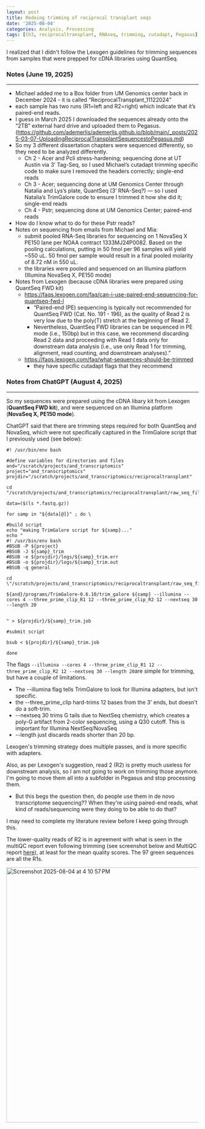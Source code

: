 ```yaml
---
layout: post
title: Redoing trimming of reciprocal transplant seqs
date: '2025-08-04'
categories: Analysis, Processing
tags: [Ch3, reciprocaltransplant, RNAseq, trimming, cutadapt, Pegasus]
---
```


I realized that I didn't follow the Lexogen guidelines for trimming sequences from samples that were prepped for cDNA libraries using QuantSeq. 

### Notes (June 19, 2025)
___ 

- Michael added me to a Box folder from UM Genomics center back in December 2024 - it is called “ReciprocalTransplant_11122024”
- each sample has two runs (R1=left and R2=right) which indicate that it’s paired-end reads.
- I guess in March 2025 I downloaded the sequences already onto the “2TB” external hard drive and uploaded them to Pegasus. (https://github.com/ademerlis/ademerlis.github.io/blob/main/_posts/2025-03-07-UploadingReciprocalTransplantSequencestoPegasus.md)
- So my 3 different dissertation chapters were sequenced differently, so they need to be analyzed differently.
    - Ch 2 - Acer and Pcli stress-hardening; sequencing done at UT Austin via 3’ Tag-Seq, so I used Michael’s cutadapt trimming specific code to make sure I removed the headers correctly; single-end reads
    - Ch 3 - Acer; sequencing done at UM Genomics Center through Natalia and Lys’s plate, QuantSeq (3’ RNA-Seq?) — so I used Natalia’s TrimGalore code to ensure I trimmed it how she did it; single-end reads
    - Ch 4 - Pstr; sequencing done at UM Genomics Center; paired-end reads
- How do I know what to do for these Pstr reads?
- Notes on sequencing from emails from Michael and Mia:
    - submit pooled RNA-Seq libraries for sequencing on 1 NovaSeq X PE150 lane per NOAA contract 1333MJ24P0082. Based on the pooling calculations, putting in 50 fmol per 96 samples will yield ~550 uL. 50 fmol per sample would result in a final pooled molarity of 8.72 nM in 550 uL.
    - the libraries were pooled and sequenced on an Illumina platform (Illumina NovaSeq X, PE150 mode)
- Notes from Lexogen (because cDNA libraries were prepared using QuantSeq FWD kit)
    - https://faqs.lexogen.com/faq/can-i-use-paired-end-sequencing-for-quantseq-fwd-l
        - “Paired-end (PE) sequencing is typically not recommended for QuantSeq FWD (Cat. No. 191 - 196), as the quality of Read 2 is very low due to the poly(T) stretch at the beginning of Read 2.
        - Nevertheless, QuantSeq FWD libraries can be sequenced in PE mode (i.e., 150bp) but in this case, we recommend discarding Read 2 data and proceeding with Read 1 data only for downstream data analysis (i.e., use only Read 1 for trimming, alignment, read counting, and downstream analyses).”
    - https://faqs.lexogen.com/faq/what-sequences-should-be-trimmed
        - they have specific cutadapt flags that they recommend

### Notes from ChatGPT (August 4, 2025)
___

So my sequences were prepared using the cDNA libary kit from Lexogen (**QuantSeq FWD kit**), and were sequenced on an Illumina platform (**NovaSeq X, PE150 mode**). 

ChatGPT said that there are trimming steps required for both QuantSeq and NovaSeq, which were not specifically captured in the TrimGalore script that I previously used (see below):

```{bash}
#! /usr/bin/env bash

#define variables for directories and files
and="/scratch/projects/and_transcriptomics"
project="and_transcriptomics"
projdir="/scratch/projects/and_transcriptomics/reciprocaltransplant"

cd "/scratch/projects/and_transcriptomics/reciprocaltransplant/raw_seq_files"

data=($(ls *.fastq.gz))

for samp in "${data[@]}" ; do \

#build script
echo "making TrimGalore script for ${samp}..."
echo "
#! /usr/bin/env bash
#BSUB -P ${project}
#BSUB -J ${samp}_trim
#BSUB -e ${projdir}/logs/${samp}_trim.err
#BSUB -o ${projdir}/logs/${samp}_trim.out
#BSUB -q general

cd \"/scratch/projects/and_transcriptomics/reciprocaltransplant/raw_seq_files\"

${and}/programs/TrimGalore-0.6.10/trim_galore ${samp} --illumina --cores 4 --three_prime_clip_R1 12 --three_prime_clip_R2 12 --nextseq 30 --length 20


" > ${projdir}/${samp}_trim.job

#submit script

bsub < ${projdir}/${samp}_trim.job

done
```

The flags `--illumina --cores 4 --three_prime_clip_R1 12 --three_prime_clip_R2 12 --nextseq 30 --length 20`are simple for trimming, but have a couple of limitations.

- The --illumina flag tells TrimGalore to look for Illumina adapters, but isn't specific.
- the --three_prime_clip hard-trims 12 bases from the 3' ends, but doesn't do a soft-trim.
- --nextseq 30 trims G tails due to NextSeq chemistry, which creates a poly-G artifact from 2-color sequencing, using a Q30 cutoff. This is important for Illumina NextSeq/NovaSeq
- --length just discards reads shorter than 20 bp.

Lexogen's trimming strategy does multiple passes, and is more specific with adapters.

Also, as per Lexogen's suggestion, read 2 (R2) is pretty much useless for downstream analysis, so I am not going to work on trimming those anymore. I'm going to move them all into a subfolder in Pegasus and stop processing them. 
- But this begs the question then, do people use them in de novo transcriptome sequencing?? When they're using paired-end reads, what kind of reads/sequencing were they doing to be able to do that?

I may need to complete my literature review before I keep going through this.

The lower-quality reads of R2 is in agreement with what is seen in the multiQC report even following trimming (see screenshot below and MultiQC report [here](https://github.com/ademerlis/reciprocaltransplant/blob/main/gene_expression/multiqc_reports/multiqc_report_trimmedreads.html)), at least for the mean quality scores. The 97 green sequences are all the R1s.

<img width="1453" height="668" alt="Screenshot 2025-08-04 at 4 10 57 PM" src="https://github.com/user-attachments/assets/a9bc84fe-225d-4788-92eb-c67400341fcd" />

